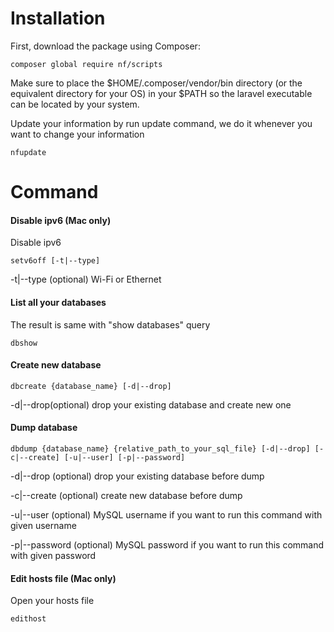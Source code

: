 # Installation
First, download the package using Composer:
```
composer global require nf/scripts
```
Make sure to place the $HOME/.composer/vendor/bin directory (or the equivalent directory for your OS) in your $PATH so the laravel executable can be located by your system.

Update your information by run update command, we do it whenever you want to change your information
```
nfupdate
```
# Command

#### Disable ipv6 (Mac only)
Disable ipv6
```
setv6off [-t|--type]
```
-t|--type (optional) Wi-Fi or Ethernet
#### List all your databases
The result is same with "show databases" query
```
dbshow
```
#### Create new database
```
dbcreate {database_name} [-d|--drop]
```
-d|--drop(optional) drop your existing database and create new one
#### Dump database
```
dbdump {database_name} {relative_path_to_your_sql_file} [-d|--drop] [-c|--create] [-u|--user] [-p|--password]
```
-d|--drop (optional) drop your existing database before dump

-c|--create (optional) create new database before dump

-u|--user (optional) MySQL username if you want to run this command with given username

-p|--password (optional) MySQL password if you want to run this command with given password
#### Edit hosts file (Mac only)
Open your hosts file 
```
edithost
```

